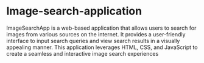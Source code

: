 # Image-search-application
ImageSearchApp is a web-based application that allows users to search for images from various sources on the internet. It provides a user-friendly interface to input search queries and view search results in a visually appealing manner. This application leverages HTML, CSS, and JavaScript to create a seamless and interactive image search experiences 

